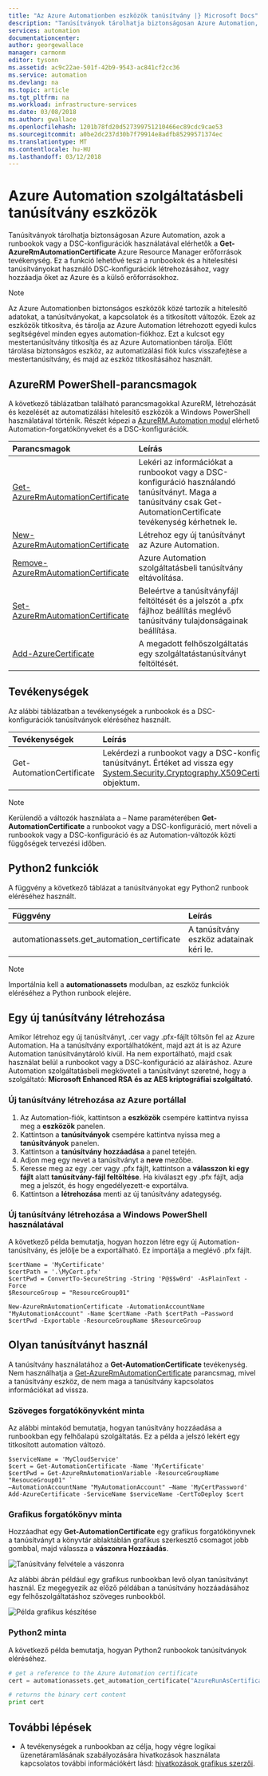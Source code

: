 ```yaml
---
title: "Az Azure Automationben eszközök tanúsítvány |} Microsoft Docs"
description: "Tanúsítványok tárolhatja biztonságosan Azure Automation, azok a runbookok vagy DSC-konfigurációk hitelesítése az Azure és a külső erőforrások elérhetők.  Ez a cikk ismerteti a tanúsítványok és a szöveges és a grafikus szerzői őket munkavégzés részleteit."
services: automation
documentationcenter: 
author: georgewallace
manager: carmonm
editor: tysonn
ms.assetid: ac9c22ae-501f-42b9-9543-ac841cf2cc36
ms.service: automation
ms.devlang: na
ms.topic: article
ms.tgt_pltfrm: na
ms.workload: infrastructure-services
ms.date: 03/08/2018
ms.author: gwallace
ms.openlocfilehash: 1201b78fd20d527399751210466ec89cdc9cae53
ms.sourcegitcommit: a0be2dc237d30b7f79914e8adfb85299571374ec
ms.translationtype: MT
ms.contentlocale: hu-HU
ms.lasthandoff: 03/12/2018
---
```

# <a name="certificate-assets-in-azure-automation"></a>Azure Automation szolgáltatásbeli tanúsítvány eszközök

Tanúsítványok tárolhatja biztonságosan Azure Automation, azok a runbookok vagy a DSC-konfigurációk használatával elérhetők a **Get-AzureRmAutomationCertificate** Azure Resource Manager erőforrások tevékenység. Ez a funkció lehetővé teszi a runbookok és a hitelesítési tanúsítványokat használó DSC-konfigurációk létrehozásához, vagy hozzáadja őket az Azure és a külső erőforrásokhoz.

> [!NOTE] 
> Az Azure Automationben biztonságos eszközök közé tartozik a hitelesítő adatokat, a tanúsítványokat, a kapcsolatok és a titkosított változók. Ezek az eszközök titkosítva, és tárolja az Azure Automation létrehozott egyedi kulcs segítségével minden egyes automation-fiókhoz. Ezt a kulcsot egy mestertanúsítvány titkosítja és az Azure Automationben tárolja. Előtt tárolása biztonságos eszköz, az automatizálási fiók kulcs visszafejtése a mestertanúsítvány, és majd az eszköz titkosításához használt.
> 

## <a name="azurerm-powershell-cmdlets"></a>AzureRM PowerShell-parancsmagok
A következő táblázatban található parancsmagokkal AzureRM, létrehozását és kezelését az automatizálási hitelesítő eszközök a Windows PowerShell használatával történik. Részét képezi a [AzureRM.Automation modul](/powershell/azure/overview) elérhető Automation-forgatókönyveket és a DSC-konfigurációk.

|Parancsmagok|Leírás|
|:---|:---|
|[Get-AzureRmAutomationCertificate](https://docs.microsoft.com/powershell/module/azurerm.automation/get-azurermautomationcertificate)|Lekéri az információkat a runbookot vagy a DSC-konfiguráció használandó tanúsítványt. Maga a tanúsítvány csak Get-AutomationCertificate tevékenység kérhetnek le.|
|[New-AzureRmAutomationCertificate](https://docs.microsoft.com/powershell/module/azurerm.automation/new-azurermautomationcertificate)|Létrehoz egy új tanúsítványt az Azure Automation.|
[Remove-AzureRmAutomationCertificate](https://docs.microsoft.com/powershell/module/azurerm.automation/remove-azurermautomationcertificate)|Azure Automation szolgáltatásbeli tanúsítvány eltávolítása.|Létrehoz egy új tanúsítványt az Azure Automation.
|[Set-AzureRmAutomationCertificate](https://docs.microsoft.com/powershell/module/azurerm.automation/set-azurermautomationcertificate)|Beleértve a tanúsítványfájl feltöltését és a jelszót a .pfx fájlhoz beállítás meglévő tanúsítvány tulajdonságainak beállítása.|
|[Add-AzureCertificate](https://msdn.microsoft.com/library/azure/dn495214.aspx)|A megadott felhőszolgáltatás egy szolgáltatástanúsítványt feltöltését.|

## <a name="activities"></a>Tevékenységek
Az alábbi táblázatban a tevékenységek a runbookok és a DSC-konfigurációk tanúsítványok eléréséhez használt.

| Tevékenységek | Leírás |
|:---|:---|
|Get-AutomationCertificate|Lekérdezi a runbookot vagy a DSC-konfiguráció használandó tanúsítványt. Értéket ad vissza egy [System.Security.Cryptography.X509Certificates.X509Certificate2](https://msdn.microsoft.com/library/system.security.cryptography.x509certificates.x509certificate2.aspx) objektum.|

> [!NOTE] 
> Kerülendő a változók használata a – Name paraméterében **Get-AutomationCertificate** a runbookot vagy a DSC-konfiguráció, mert növeli a runbookok vagy a DSC-konfiguráció és az Automation-változók közti függőségek tervezési időben.

## <a name="python2-functions"></a>Python2 funkciók

A függvény a következő táblázat a tanúsítványokat egy Python2 runbook eléréséhez használt.

| Függvény | Leírás |
|:---|:---|
| automationassets.get_automation_certificate | A tanúsítvány eszköz adatainak kéri le. |

> [!NOTE]
> Importálnia kell a **automationassets** modulban, az eszköz funkciók eléréséhez a Python runbook elejére.

## <a name="creating-a-new-certificate"></a>Egy új tanúsítvány létrehozása

Amikor létrehoz egy új tanúsítványt, .cer vagy .pfx-fájlt töltsön fel az Azure Automation. Ha a tanúsítvány exportálhatóként, majd azt át is az Azure Automation tanúsítványtároló kívül. Ha nem exportálható, majd csak használat belül a runbookot vagy a DSC-konfiguráció az aláíráshoz. Azure Automation szolgáltatásbeli megköveteli a tanúsítványt szeretné, hogy a szolgáltató: **Microsoft Enhanced RSA és az AES kriptográfiai szolgáltató**.

### <a name="to-create-a-new-certificate-with-the-azure-portal"></a>Új tanúsítvány létrehozása az Azure portállal

1. Az Automation-fiók, kattintson a **eszközök** csempére kattintva nyissa meg a **eszközök** panelen.
1. Kattintson a **tanúsítványok** csempére kattintva nyissa meg a **tanúsítványok** panelen.
1. Kattintson a **tanúsítvány hozzáadása** a panel tetején.
1. Adjon meg egy nevet a tanúsítványt a **neve** mezőbe.
1. Keresse meg az egy .cer vagy .pfx fájlt, kattintson a **válasszon ki egy fájlt** alatt **tanúsítvány-fájl feltöltése**. Ha kiválaszt egy .pfx fájlt, adja meg a jelszót, és hogy engedélyezett-e exportálva.
1. Kattintson a **létrehozása** menti az új tanúsítvány adategység.

### <a name="to-create-a-new-certificate-with-windows-powershell"></a>Új tanúsítvány létrehozása a Windows PowerShell használatával

A következő példa bemutatja, hogyan hozzon létre egy új Automation-tanúsítvány, és jelölje be a exportálható. Ez importálja a meglévő .pfx fájlt.

```powershell-interactive
$certName = 'MyCertificate'
$certPath = '.\MyCert.pfx'
$certPwd = ConvertTo-SecureString -String 'P@$$w0rd' -AsPlainText -Force
$ResourceGroup = "ResourceGroup01"

New-AzureRmAutomationCertificate -AutomationAccountName "MyAutomationAccount" -Name $certName -Path $certPath –Password $certPwd -Exportable -ResourceGroupName $ResourceGroup
```

## <a name="using-a-certificate"></a>Olyan tanúsítványt használ

A tanúsítvány használatához a **Get-AutomationCertificate** tevékenység. Nem használhatja a [Get-AzureRmAutomationCertificate](https://msdn.microsoft.com/library/mt603765.aspx) parancsmag, mivel a tanúsítvány eszköz, de nem maga a tanúsítvány kapcsolatos információkat ad vissza.

### <a name="textual-runbook-sample"></a>Szöveges forgatókönyvként minta

Az alábbi mintakód bemutatja, hogyan tanúsítvány hozzáadása a runbookban egy felhőalapú szolgáltatás. Ez a példa a jelszó lekért egy titkosított automation változó.

```powershell-interactive
$serviceName = 'MyCloudService'
$cert = Get-AutomationCertificate -Name 'MyCertificate'
$certPwd = Get-AzureRmAutomationVariable -ResourceGroupName "ResouceGroup01" `
–AutomationAccountName "MyAutomationAccount" –Name 'MyCertPassword'
Add-AzureCertificate -ServiceName $serviceName -CertToDeploy $cert
```

### <a name="graphical-runbook-sample"></a>Grafikus forgatókönyv minta

Hozzáadhat egy **Get-AutomationCertificate** egy grafikus forgatókönyvnek a tanúsítványt a könyvtár ablaktáblán grafikus szerkesztő csomagot jobb gombbal, majd válassza a **vászonra Hozzáadás**.

![Tanúsítvány felvétele a vászonra](media/automation-certificates/automation-certificate-add-to-canvas.png)

Az alábbi ábrán például egy grafikus runbookban levő olyan tanúsítványt használ. Ez megegyezik az előző példában a tanúsítvány hozzáadásához egy felhőszolgáltatáshoz szöveges runbookból.

![Példa grafikus készítése ](media/automation-certificates/graphical-runbook-add-certificate.png)

### <a name="python2-sample"></a>Python2 minta
A következő példa bemutatja, hogyan Python2 runbookok tanúsítványok eléréséhez.

```python
# get a reference to the Azure Automation certificate
cert = automationassets.get_automation_certificate("AzureRunAsCertificate")

# returns the binary cert content  
print cert 
```

## <a name="next-steps"></a>További lépések

- A tevékenységek a runbookban az célja, hogy végre logikai üzenetáramlásának szabályozására hivatkozások használata kapcsolatos további információkért lásd: [hivatkozások grafikus szerzői](automation-graphical-authoring-intro.md#links-and-workflow). 
